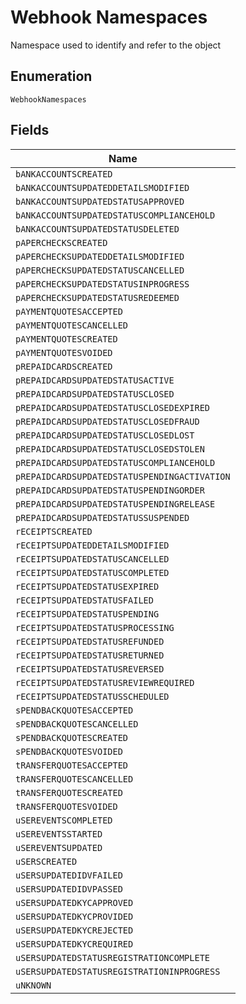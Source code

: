 
# Webhook Namespaces

Namespace used to identify and refer to the object

## Enumeration

`WebhookNamespaces`

## Fields

| Name |
|  --- |
| `bANKACCOUNTSCREATED` |
| `bANKACCOUNTSUPDATEDDETAILSMODIFIED` |
| `bANKACCOUNTSUPDATEDSTATUSAPPROVED` |
| `bANKACCOUNTSUPDATEDSTATUSCOMPLIANCEHOLD` |
| `bANKACCOUNTSUPDATEDSTATUSDELETED` |
| `pAPERCHECKSCREATED` |
| `pAPERCHECKSUPDATEDDETAILSMODIFIED` |
| `pAPERCHECKSUPDATEDSTATUSCANCELLED` |
| `pAPERCHECKSUPDATEDSTATUSINPROGRESS` |
| `pAPERCHECKSUPDATEDSTATUSREDEEMED` |
| `pAYMENTQUOTESACCEPTED` |
| `pAYMENTQUOTESCANCELLED` |
| `pAYMENTQUOTESCREATED` |
| `pAYMENTQUOTESVOIDED` |
| `pREPAIDCARDSCREATED` |
| `pREPAIDCARDSUPDATEDSTATUSACTIVE` |
| `pREPAIDCARDSUPDATEDSTATUSCLOSED` |
| `pREPAIDCARDSUPDATEDSTATUSCLOSEDEXPIRED` |
| `pREPAIDCARDSUPDATEDSTATUSCLOSEDFRAUD` |
| `pREPAIDCARDSUPDATEDSTATUSCLOSEDLOST` |
| `pREPAIDCARDSUPDATEDSTATUSCLOSEDSTOLEN` |
| `pREPAIDCARDSUPDATEDSTATUSCOMPLIANCEHOLD` |
| `pREPAIDCARDSUPDATEDSTATUSPENDINGACTIVATION` |
| `pREPAIDCARDSUPDATEDSTATUSPENDINGORDER` |
| `pREPAIDCARDSUPDATEDSTATUSPENDINGRELEASE` |
| `pREPAIDCARDSUPDATEDSTATUSSUSPENDED` |
| `rECEIPTSCREATED` |
| `rECEIPTSUPDATEDDETAILSMODIFIED` |
| `rECEIPTSUPDATEDSTATUSCANCELLED` |
| `rECEIPTSUPDATEDSTATUSCOMPLETED` |
| `rECEIPTSUPDATEDSTATUSEXPIRED` |
| `rECEIPTSUPDATEDSTATUSFAILED` |
| `rECEIPTSUPDATEDSTATUSPENDING` |
| `rECEIPTSUPDATEDSTATUSPROCESSING` |
| `rECEIPTSUPDATEDSTATUSREFUNDED` |
| `rECEIPTSUPDATEDSTATUSRETURNED` |
| `rECEIPTSUPDATEDSTATUSREVERSED` |
| `rECEIPTSUPDATEDSTATUSREVIEWREQUIRED` |
| `rECEIPTSUPDATEDSTATUSSCHEDULED` |
| `sPENDBACKQUOTESACCEPTED` |
| `sPENDBACKQUOTESCANCELLED` |
| `sPENDBACKQUOTESCREATED` |
| `sPENDBACKQUOTESVOIDED` |
| `tRANSFERQUOTESACCEPTED` |
| `tRANSFERQUOTESCANCELLED` |
| `tRANSFERQUOTESCREATED` |
| `tRANSFERQUOTESVOIDED` |
| `uSEREVENTSCOMPLETED` |
| `uSEREVENTSSTARTED` |
| `uSEREVENTSUPDATED` |
| `uSERSCREATED` |
| `uSERSUPDATEDIDVFAILED` |
| `uSERSUPDATEDIDVPASSED` |
| `uSERSUPDATEDKYCAPPROVED` |
| `uSERSUPDATEDKYCPROVIDED` |
| `uSERSUPDATEDKYCREJECTED` |
| `uSERSUPDATEDKYCREQUIRED` |
| `uSERSUPDATEDSTATUSREGISTRATIONCOMPLETE` |
| `uSERSUPDATEDSTATUSREGISTRATIONINPROGRESS` |
| `uNKNOWN` |

